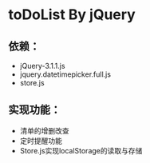 # toDoList By jQuery
## 依赖：
* jQuery-3.1.1.js
* jquery.datetimepicker.full.js
* store.js
## 实现功能：
* 清单的增删改查
* 定时提醒功能
* Store.js实现localStorage的读取与存储
